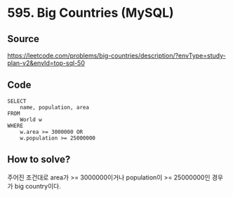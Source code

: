 # 595. Big Countries (MySQL)

## Source

https://leetcode.com/problems/big-countries/description/?envType=study-plan-v2&envId=top-sql-50

## Code

```mysql
SELECT
    name, population, area
FROM
    World w
WHERE
    w.area >= 3000000 OR
    w.population >= 25000000
```

## How to solve?

주어진 조건대로 area가 >= 3000000이거나 population이 >= 25000000인 경우가 big country이다.
